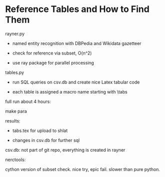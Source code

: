 # Reference Tables and How to Find Them

rayner.py

- named entity recognition with DBPedia and Wikidata gazetteer

- check for reference via subset, O(n^2)

- use ray package for parallel processing

tables.py

- run SQL queries on csv.db and create nice Latex tabular code

- each table is assigned a macro name starting with \tabs 


full run about 4 hours:

  make para

results:

- tabs.tex for upload to shlat

- changes in csv.db for further sql


csv.db: not part of git repo, everything is created in rayner


nerctools: 

cython version of subset check.  nice try, epic fail. slower than pure python.
